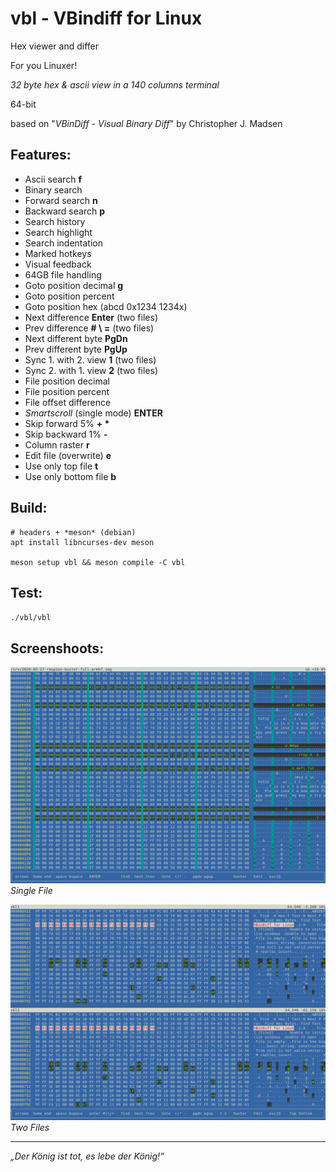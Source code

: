 vbl - VBindiff for Linux
========================

Hex viewer and differ

For you Linuxer!

*32 byte hex & ascii view in a 140 columns terminal*

64-bit

based on "*VBinDiff - Visual Binary Diff*" by Christopher J. Madsen

Features:
---------

 - Ascii search __f__
 - Binary search
 - Forward search __n__
 - Backward search __p__
 - Search history
 - Search highlight
 - Search indentation
 - Marked hotkeys
 - Visual feedback
 - 64GB file handling
 - Goto position decimal __g__
 - Goto position percent
 - Goto position hex (abcd 0x1234 1234x)
 - Next difference __Enter__ (two files)
 - Prev difference __# \\ =__ (two files)
 - Next different byte __PgDn__
 - Prev different byte __PgUp__
 - Sync 1. with 2. view __1__ (two files)
 - Sync 2. with 1. view __2__ (two files)
 - File position decimal
 - File position percent
 - File offset difference
 - _Smartscroll_ (single mode) __ENTER__
 - Skip forward 5% __+ *__
 - Skip backward 1% __-__
 - Column raster __r__
 - Edit file (overwrite) __e__
 - Use only top file __t__
 - Use only bottom file __b__

Build:
------

```
# headers + *meson* (debian)
apt install libncurses-dev meson

meson setup vbl && meson compile -C vbl
```

Test:
-----

`./vbl/vbl`

Screenshoots:
-------------

![Screenshot - single mode](pics/screenshot1.png)
*Single File*

![Screenshot - compare mode](pics/screenshot2.png)
*Two Files*

-----

*„Der König ist tot, es lebe der König!“*
